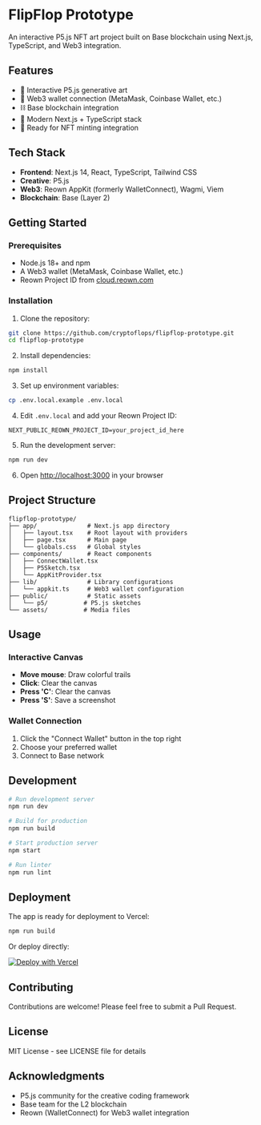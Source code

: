 # FlipFlop Prototype

An interactive P5.js NFT art project built on Base blockchain using Next.js, TypeScript, and Web3 integration.

## Features

- 🎨 Interactive P5.js generative art
- 🔗 Web3 wallet connection (MetaMask, Coinbase Wallet, etc.)
- ⛓️ Base blockchain integration
- 🎯 Modern Next.js + TypeScript stack
- 💎 Ready for NFT minting integration

## Tech Stack

- **Frontend**: Next.js 14, React, TypeScript, Tailwind CSS
- **Creative**: P5.js
- **Web3**: Reown AppKit (formerly WalletConnect), Wagmi, Viem
- **Blockchain**: Base (Layer 2)

## Getting Started

### Prerequisites

- Node.js 18+ and npm
- A Web3 wallet (MetaMask, Coinbase Wallet, etc.)
- Reown Project ID from [cloud.reown.com](https://cloud.reown.com)

### Installation

1. Clone the repository:
```bash
git clone https://github.com/cryptoflops/flipflop-prototype.git
cd flipflop-prototype
```

2. Install dependencies:
```bash
npm install
```

3. Set up environment variables:
```bash
cp .env.local.example .env.local
```

4. Edit `.env.local` and add your Reown Project ID:
```
NEXT_PUBLIC_REOWN_PROJECT_ID=your_project_id_here
```

5. Run the development server:
```bash
npm run dev
```

6. Open [http://localhost:3000](http://localhost:3000) in your browser

## Project Structure

```
flipflop-prototype/
├── app/              # Next.js app directory
│   ├── layout.tsx    # Root layout with providers
│   ├── page.tsx      # Main page
│   └── globals.css   # Global styles
├── components/       # React components
│   ├── ConnectWallet.tsx
│   ├── P5Sketch.tsx
│   └── AppKitProvider.tsx
├── lib/              # Library configurations
│   └── appkit.ts     # Web3 wallet configuration
├── public/           # Static assets
│   └── p5/          # P5.js sketches
└── assets/          # Media files
```

## Usage

### Interactive Canvas

- **Move mouse**: Draw colorful trails
- **Click**: Clear the canvas
- **Press 'C'**: Clear the canvas
- **Press 'S'**: Save a screenshot

### Wallet Connection

1. Click the "Connect Wallet" button in the top right
2. Choose your preferred wallet
3. Connect to Base network

## Development

```bash
# Run development server
npm run dev

# Build for production
npm run build

# Start production server
npm start

# Run linter
npm run lint
```

## Deployment

The app is ready for deployment to Vercel:

```bash
npm run build
```

Or deploy directly:

[![Deploy with Vercel](https://vercel.com/button)](https://vercel.com/new/clone?repository-url=https://github.com/cryptoflops/flipflop-prototype)

## Contributing

Contributions are welcome! Please feel free to submit a Pull Request.

## License

MIT License - see LICENSE file for details

## Acknowledgments

- P5.js community for the creative coding framework
- Base team for the L2 blockchain
- Reown (WalletConnect) for Web3 wallet integration
